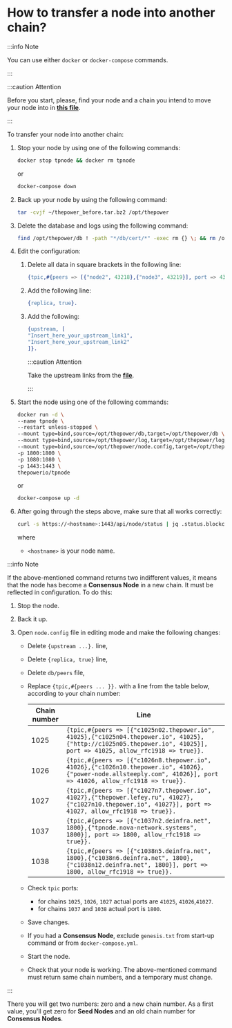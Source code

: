 # How to transfer a node into another chain?

:::info Note

You can use either `docker` or `docker-compose` commands.

:::

:::caution Attention

Before you start, please, find your node and a chain you intend to move your node into in [**this file**](https://tea.thepower.io/move.csv).

:::

To transfer your node into another chain:

1. Stop your node by using one of the following commands:

   ```bash
   docker stop tpnode && docker rm tpnode
   ```
   
   or

   ```bash
   docker-compose down
   ```

2. Back up your node by using the following command:

   ```bash
   tar -cvjf ~/thepower_before.tar.bz2 /opt/thepower
   ```

3. Delete the database and logs using the following command:

   ```bash
   find /opt/thepower/db ! -path "*/db/cert/*" -exec rm {} \; && rm /opt/thepower/log/*	
   ```

4. Edit the configuration:

   1. Delete all data in square brackets in the following line:

      ```erlang
      {tpic,#{peers => [{"node2", 43218},{"node3", 43219}], port => 43217, allow_rfc1918 => true}}.
      ```

   2. Add the following line:

      ```erlang
      {replica, true}.
      ```

   3. Add the following:

      ```erlang
      {upstream, [
      "Insert_here_your_upstream_link1",
      "Insert_here_your_upstream_link2"
      ]}.
      ```

      :::caution Attention

      Take the upstream links from the [**file**](https://tea.thepower.io/upstream.txt).

      :::

5. Start the node using one of the following commands:

   ```bash
   docker run -d \
   --name tpnode \
   --restart unless-stopped \
   --mount type=bind,source=/opt/thepower/db,target=/opt/thepower/db \
   --mount type=bind,source=/opt/thepower/log,target=/opt/thepower/log \
   --mount type=bind,source=/opt/thepower/node.config,target=/opt/thepower/node.config \
   -p 1800:1800 \
   -p 1080:1080 \
   -p 1443:1443 \
   thepowerio/tpnode
   ```
   
   or

   ```bash
   docker-compose up -d
   ```
   
6. After going through the steps above, make sure that all works correctly:

   ```bash
   curl -s https://<hostname>:1443/api/node/status | jq .status.blockchain.chain,.status.blockchain.header.chain
   ```
   
   where

   - `<hostname>` is your node name.

:::info Note

   If the above-mentioned command returns two indifferent values, it means that the node has become a **Consensus Node** in a new chain. It must be reflected in configuration. To do this:

   1. Stop the node.
   2. Back it up.
   3. Open `node.config` file in editing mode and make the following changes:
   
      - Delete `{upstream ...}.` line,
      - Delete `{replica, true}` line,
      - Delete `db/peers` file,
      - Replace `{tpic,#{peers ... }}.` with a line from the table below, according to your chain number:

         | Chain number | Line   |
         |--------------|--------|
         | 1025         |`{tpic,#{peers => [{"c1025n02.thepower.io", 41025},{"c1025n04.thepower.io", 41025},{"http://c1025n05.thepower.io", 41025}], port => 41025, allow_rfc1918 => true}}.`|
         | 1026         |`{tpic,#{peers => [{"c1026n8.thepower.io", 41026},{"c1026n10.thepower.io", 41026},{"power-node.allsteeply.com", 41026}], port => 41026, allow_rfc1918 => true}}.`|
         | 1027         |`{tpic,#{peers => [{"c1027n7.thepower.io", 41027},{"thepower.lefey.ru", 41027},{"c1027n10.thepower.io", 41027}], port => 41027, allow_rfc1918 => true}}.`|
         | 1037         |`{tpic,#{peers => [{"c1037n2.deinfra.net", 1800},{"tpnode.nova-network.systems", 1800}], port => 1800, allow_rfc1918 => true}}.`|
         | 1038         |`{tpic,#{peers => [{"c1038n5.deinfra.net", 1800},{"c1038n6.deinfra.net", 1800},{"c1038n12.deinfra.net", 1800}], port => 1800, allow_rfc1918 => true}}.`|

      - Check `tpic` ports: 
      
         - for chains `1025`, `1026`, `1027` actual ports are `41025`, `41026`,`41027`.  
         - for chains `1037` and `1038` actual port is `1800`.
      
      - Save changes.
      - If you had a **Consensus Node**, exclude `genesis.txt` from start-up command or from `docker-compose.yml`.
      - Start the node.
      - Check that your node is working. The above-mentioned command must return same chain numbers, and a temporary must change.

:::

  There you will get two numbers: zero and a new chain number. As a first value, you'll get zero for **Seed Nodes** and an old chain number for **Consensus Nodes**.